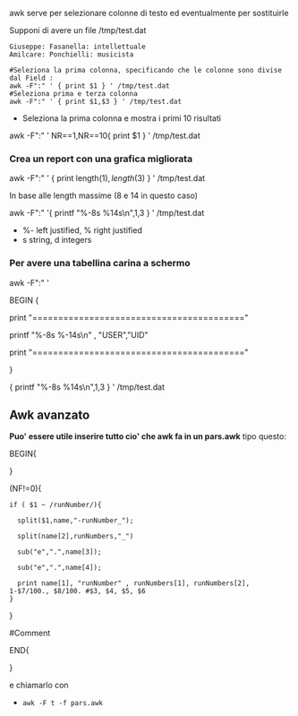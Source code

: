awk serve per selezionare colonne di testo ed eventualmente per sostituirle

Supponi di avere un file /tmp/test.dat
```
Giuseppe: Fasanella: intellettuale
Amilcare: Ponchielli: musicista
```

```
#Seleziona la prima colonna, specificando che le colonne sono divise dal Field :
awk -F":" ' { print $1 } ' /tmp/test.dat
#Seleziona prima e terza colonna
awk -F":" ' { print $1,$3 } ' /tmp/test.dat
```
* Seleziona la prima colonna e mostra i primi 10 risultati

awk -F":" ' NR==1,NR==10{ print $1 } ' /tmp/test.dat

### Crea un report con una grafica migliorata

awk -F":" ' { print length($1),length($3) } ' /tmp/test.dat

In base alle length massime (8 e 14 in questo caso)

awk -F":" '{ printf "%-8s %14s\n",$1,$3 } ' /tmp/test.dat

* %- left justified, % right justified
* s string, d integers

### Per avere una tabellina carina a schermo

awk -F":" '

BEGIN {

print "========================================="

printf "%-8s %-14s\n" , "USER","UID"

print "========================================="

}

{ printf "%-8s %14s\n",$1,$3 } ' /tmp/test.dat

## Awk avanzato

**Puo' essere utile inserire tutto cio' che awk fa in un pars.awk** tipo questo:

BEGIN{

}

(NF!=0){

    if ( $1 ~ /runNumber/){
    
      split($1,name,"-runNumber_");
      
      split(name[2],runNumbers,"_")
      
      sub("e",".",name[3]);
      
      sub("e",".",name[4]);
      
      print name[1], "runNumber" , runNumbers[1], runNumbers[2], 1-$7/100., $8/100. #$3, $4, $5, $6                                                                              
    }
    
}

\#Comment

END{

}

e chiamarlo con

* `awk -F t -f pars.awk`
